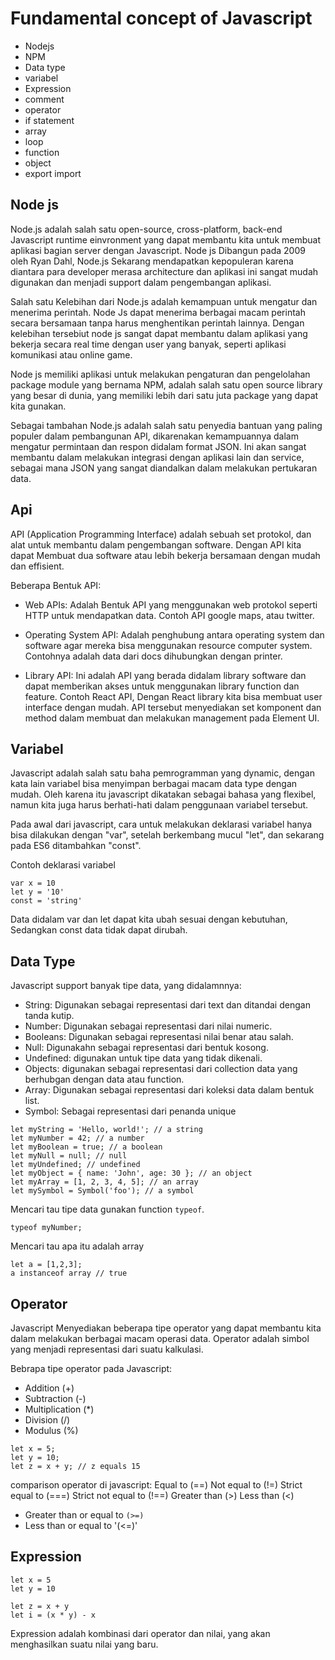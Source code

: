 # Fundamental concept of Javascript

- Nodejs 
- NPM
- Data type 
- variabel
- Expression
- comment
- operator
- if statement
- array
- loop
- function 
- object
- export import 

## Node js

Node.js adalah salah satu open-source, cross-platform, back-end Javascript runtime einvronment yang dapat membantu kita untuk membuat aplikasi bagian server dengan Javascript. Node js Dibangun pada 2009 oleh Ryan Dahl, Node.js Sekarang mendapatkan kepopuleran karena diantara para developer merasa architecture dan aplikasi ini sangat mudah digunakan dan menjadi support dalam pengembangan aplikasi. 

Salah satu Kelebihan dari Node.js adalah kemampuan untuk mengatur dan menerima perintah. Node Js dapat menerima berbagai macam perintah secara bersamaan tanpa harus menghentikan perintah lainnya. Dengan kelebihan tersebiut node js sangat dapat membantu dalam aplikasi yang bekerja secara real time dengan user yang banyak, seperti aplikasi komunikasi atau online game. 

Node js memiliki aplikasi untuk melakukan pengaturan dan pengelolahan package module yang bernama NPM, adalah salah satu open source library yang besar di dunia, yang memiliki lebih dari satu juta package yang dapat kita gunakan.

Sebagai tambahan Node.js adalah salah satu penyedia bantuan yang paling populer dalam pembangunan API, dikarenakan kemampuannya dalam mengatur permintaan dan respon didalam format JSON. Ini akan sangat membantu dalam melakukan integrasi dengan aplikasi lain dan service, sebagai mana JSON yang sangat diandalkan dalam melakukan pertukaran data. 


## Api 

API (Application Programming Interface) adalah sebuah set protokol, dan alat untuk membantu dalam pengembangan software. Dengan API kita dapat Membuat dua software atau lebih bekerja bersamaan dengan mudah dan effisient.

Beberapa Bentuk API:
- Web APIs: Adalah Bentuk API yang menggunakan web protokol seperti HTTP untuk mendapatkan data. Contoh API google maps, atau twitter.

- Operating System API: Adalah penghubung antara operating system dan software agar mereka bisa menggunakan resource computer system.  Contohnya adalah data dari docs dihubungkan dengan printer. 
- Library API: Ini adalah API yang berada didalam library software dan dapat memberikan akses untuk menggunakan library function dan feature. Contoh React API, Dengan React library kita bisa membuat user interface dengan mudah. API tersebut menyediakan set komponent dan method dalam membuat dan melakukan management pada Element UI.

## Variabel 

Javascript adalah salah satu baha pemrogramman yang dynamic, dengan kata lain variabel bisa menyimpan berbagai macam data type dengan mudah. Oleh karena itu javascript dikatakan sebagai bahasa yang flexibel, namun kita juga harus berhati-hati dalam penggunaan variabel tersebut.

Pada awal dari javascript, cara untuk melakukan deklarasi variabel hanya bisa dilakukan dengan "var", setelah berkembang mucul "let", dan sekarang pada ES6 ditambahkan "const". 

Contoh deklarasi variabel 

```
var x = 10
let y = '10'
const = 'string'
```
Data didalam var dan let dapat kita ubah sesuai dengan kebutuhan, Sedangkan const data tidak dapat dirubah. 

## Data Type 

Javascript support banyak tipe data, yang didalamnnya:

- String: Digunakan sebagai representasi dari text dan ditandai dengan tanda kutip.
- Number: Digunakan sebagai representasi dari nilai numeric.
- Booleans: Digunakan sebagai representasi nilai benar atau salah. 
- Null: Digunakahn sebagai representasi dari bentuk kosong. 
- Undefined: digunakan untuk tipe data yang tidak dikenali.
- Objects: digunakan sebagai representasi dari collection data yang berhubgan dengan data atau function.
- Array: Digunakan sebagai representasi dari koleksi data dalam bentuk list.
- Symbol: Sebagai representasi dari penanda unique 


```
let myString = 'Hello, world!'; // a string
let myNumber = 42; // a number
let myBoolean = true; // a boolean
let myNull = null; // null
let myUndefined; // undefined
let myObject = { name: 'John', age: 30 }; // an object
let myArray = [1, 2, 3, 4, 5]; // an array
let mySymbol = Symbol('foo'); // a symbol
```

Mencari tau tipe data gunakan function `typeof`.
```
typeof myNumber;
```

Mencari tau apa itu adalah array
```
let a = [1,2,3];
a instanceof array // true
```

## Operator 

Javascript Menyediakan beberapa tipe operator yang dapat membantu kita dalam melakukan berbagai macam operasi data. Operator adalah simbol yang menjadi representasi dari suatu kalkulasi. 

Bebrapa tipe operator pada Javascript:
- Addition (+)
- Subtraction (-)
- Multiplication (*)
- Division (/)
- Modulus (%)


```
let x = 5;
let y = 10;
let z = x + y; // z equals 15
```

comparison operator di javascript:
Equal to (==)
Not equal to (!=)
Strict equal to (===)
Strict not equal to (!==)
Greater than (>)
Less than (<)
- Greater than or equal to `(>=)`
- Less than or equal to '(<=)'



## Expression 

```
let x = 5
let y = 10 

let z = x + y 
let i = (x * y) - x 
```

Expression adalah kombinasi dari operator dan nilai, yang akan menghasilkan suatu nilai yang baru.
